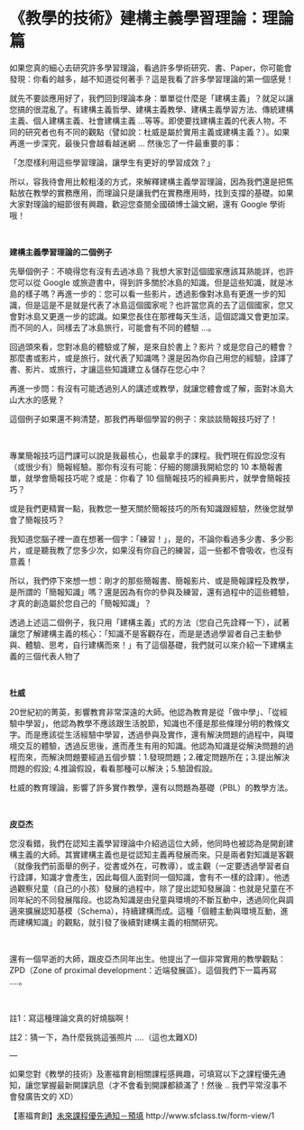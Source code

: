# 《教學的技術》建構主義學習理論：理論篇 

<p>如果您真的細心去研究許多學習理論，看過許多學術研究、書、Paper，你可能會發現：你看的越多，越不知道從何著手？這是我看了許多學習理論的第一個感覺！</p>
<p>就先不要談應用好了，我們回到理論本身：單單從什麼是「建構主義」？就足以讓您搞的很混亂了。有建構主義哲學、建構主義教學、建構主義學習方法、傳統建構主義、個人建構主義、社會建構主義 …等等。即使要找建構主義的代表人物，不同的研究者也有不同的觀點（譬如說：杜威是屬於實用主義或建構主義？）。如果再進一步深究，最後只會越看越迷網 … 然後忘了一件最重要的事：</p>
<p>「怎麼樣利用這些學習理論，讓學生有更好的學習成效？」</p>
<p>所以，容我待會用比較粗淺的方式，來解釋建構主義學習理論，因為我們還是把焦點放在教學的實務應用，而理論只是讓我們在實務應用時，找到支撐的基礎。如果大家對理論的細節很有興趣，歡迎您查閱全國碩博士論文網，還有 Google 學術哦！</p>
<p> </p>
<p><strong>建構主義學習理論的二個例子</strong></p>
<p>先舉個例子：不曉得您有沒有去過冰島？我想大家對這個國家應該耳熟能詳，也許您可以從 Google 或旅遊書中，得到許多關於冰島的知識。但是這些知識，就是冰島的樣子嗎？再進一步的：您可以看一些影片，透過影像對冰島有更進一步的知識，但是這是不是就是代表了冰島這個國家呢？也許當您真的去了這個國家，您又會對冰島又更進一步的認識。如果您長住在那裡每天生活，這個認識又會更加深。而不同的人，同樣去了冰島旅行，可能會有不同的體驗 …。</p>
<p>回過頭來看，您對冰島的體驗或了解，是來自於書上？影片？或是您自己的體會？那麼書或影片，或是旅行，就代表了知識嗎？還是因為你自己用您的經驗，詮譯了書、影片、或旅行，才讓這些知識建立＆儲存在您心中？</p>
<p>再進一步問：有沒有可能透過別人的講述或教學，就讓您體會或了解，面對冰島大山大水的感覺？</p>
<p>這個例子如果還不夠清楚，那我們再舉個學習的例子：來談談簡報技巧好了！</p>
<p> </p>
<p>專業簡報技巧這門課可以說是我最核心，也最拿手的課程。我們現在假設您沒有（或很少有）簡報經驗。那你有沒有可能：仔細的閱讀我開給您的 10 本簡報書單，就學會簡報技巧呢？或是：你看了 10 個簡報技巧的經典影片，就學會簡報技巧？</p>
<p>或是我們更精實一點，我教您一整天關於簡報技巧的所有知識跟經驗，然後您就學會了簡報技巧？</p>
<p>我知道您腦子裡一直在想著一個字：「練習！」，是的，不論你看過多少書、多少影片，或是聽我教了您多少次，如果沒有你自己的練習，這一些都不會吸收，也沒有意義！</p>
<p>所以，我們停下來想一想：剛才的那些簡報書、簡報影片、或是簡報課程及教學，是所謂的「簡報知識」嗎？還是因為有你的參與及練習，還有過程中的這些體驗，才真的創造屬於您自己的「簡報知識」？</p>
<p>透過上述這二個例子，我只用「建構主義」式的方法（您自己先詮釋一下），試著讓您了解建構主義的核心：「知識不是客觀存在，而是是透過學習者自己主動參與、體驗、思考，自行建構而來！」有了這個基礎，我們就可以來介紹一下建構主義的三個代表人物了</p>
<p> </p>
<p><strong>杜威</strong></p>
<p>20世紀初的菁英，影響教育非常深遠的大師。他認為教育是從「做中學」、「從經驗中學習」，他認為教學不應該跟生活脫節，知識也不僅是那些條理分明的教條文字。而是應該從生活經驗中學習，透過參與及實作，還有解決問題的過程中，與環境交互的體驗，透過反思後，進而產生有用的知識。他認為知識是從解決問題的過程而來，而解決問題要經過五個步驟：1.發現問題；2.確定問題所在；3.提出解決問題的假設; 4.推論假設，看看那種可以解決；5.驗證假設。</p>
<p>杜威的教育理論，影響了許多實作教學，還有以問題為基礎（PBL）的教學方法。</p>
<p> </p>
<p><strong>皮亞杰</strong></p>
<p>您沒看錯，我們在認知主義學習理論中介紹過這位大師，他同時也被認為是開創建構主義的大師。其實建構主義也是從認知主義再發展而來。只是兩者對知識是客觀（就像我們前面舉的例子，從書或外在，可教導），或主觀（一定要透過學習者自行詮譯，知識才會產生，因此每個人面對同一個知識，會有不一樣的詮譯）。他透過觀察兒童（自己的小孩）發展的過程中，除了提出認知發展論：也就是兒童在不同年紀的不同發展階段。也認為知識是由兒童與環境的不斷互動中，透過同化與調適來擴展認知基模（Schema），持續建構而成。這種「個體主動與環境互動，進而建構知識」的觀點，就引發了後續對建構主義的相關研究。</p>
<p> </p>
<p>還有一個早逝的大師，跟皮亞杰同年出生。他提出了一個非常實用的教學觀點：ZPD（Zone of proximal development：近端發展區）。這個我們下一篇再寫 ….。</p>
<p> </p>
<p>註1：寫這種理論文真的好燒腦啊！</p>
<p>註2：猜一下，為什麼我挑這張照片 ….（這也太難XD)</p>
<div class="post-wrapper-content">
<div class="section the_content has_content">
<div class="section_wrapper">
<div class="the_content_wrapper">
<p>—</p>
<p>如果您對《教學的技術》及憲福育創相關課程感興趣，可填寫以下之課程優先通知，讓您掌握最新開課訊息（才不會看到開課都額滿了！然後 .. 我們平常沒事不會發廣告文的 XD）</p>
<p>【憲福育創】<a href="http://www.sfclass.tw/form-view/1">未來課程優先通知－預填</a> http://www.sfclass.tw/form-view/1</p>
</div>
</div>
</div>
<div class="section section-post-footer">
<div class="section_wrapper clearfix">
<div class="column one post-pager"></div>
</div>
</div>
<div class="section section-post-about">
<div class="section_wrapper clearfix"></div>
</div>
</div>
<div class="section section-post-related">
<div class="section_wrapper clearfix">
<div class="section-related-adjustment "></div>
</div>
</div>